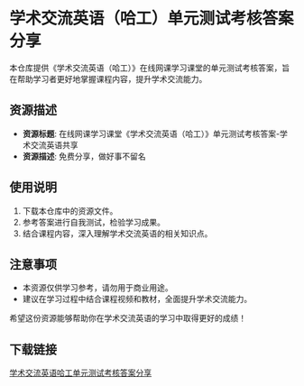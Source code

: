 # 学术交流英语（哈工）单元测试考核答案分享

本仓库提供《学术交流英语（哈工）》在线网课学习课堂的单元测试考核答案，旨在帮助学习者更好地掌握课程内容，提升学术交流能力。

## 资源描述

- **资源标题**: 在线网课学习课堂《学术交流英语（哈工）》单元测试考核答案-学术交流英语共享
- **资源描述**: 免费分享，做好事不留名

## 使用说明

1. 下载本仓库中的资源文件。
2. 参考答案进行自我测试，检验学习成果。
3. 结合课程内容，深入理解学术交流英语的相关知识点。

## 注意事项

- 本资源仅供学习参考，请勿用于商业用途。
- 建议在学习过程中结合课程视频和教材，全面提升学术交流能力。

希望这份资源能够帮助你在学术交流英语的学习中取得更好的成绩！

## 下载链接

[学术交流英语哈工单元测试考核答案分享](https://pan.quark.cn/s/cef103dd229f)